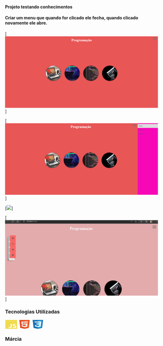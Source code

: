 #### Projeto testando conhecimentos

#### Criar um menu que quando for clicado ele fecha, quando clicado novamente ele abre.

[<img src="img/tela1.png">]

[<img src="img/tela2.png">]




[<img src="img/tela-projeto-desafio-programção.gif">]

[<img src="img/tela-menu-navegacao.gif">]

### Tecnologias Utilizadas 

 <img align="center" alt="Js" height="30" width="40" src="https://raw.githubusercontent.com/devicons/devicon/master/icons/javascript/javascript-plain.svg">

  <img align="center" alt="HTML" height="30" width="40" src="https://raw.githubusercontent.com/devicons/devicon/master/icons/html5/html5-original.svg">
  <img align="center" alt="CSS" height="30" width="40" src="https://raw.githubusercontent.com/devicons/devicon/master/icons/css3/css3-original.svg">
  



### Márcia 
